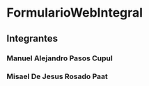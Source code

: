 # FormularioWebIntegral

## Integrantes

### Manuel Alejandro Pasos Cupul
### Misael De Jesus Rosado Paat
